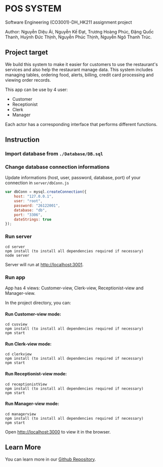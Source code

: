 # POS SYSTEM
Software Engineering (CO3001)-DH_HK211 assignment project


Author: Nguyễn Diệu Ái, Nguyễn Kế Đạt, Trương Hoàng Phúc, Đặng Quốc Thanh, Huỳnh Đức Thịnh, Nguyễn Phúc Thịnh, Nguyễn Ngô Thanh Trúc.

## Project target
We build this system to make it easier for customers to use the restaurant's services and also help the restaurant manage data. This system includes managing tables, ordering food, alerts, billing, credit card processing and viewing order records.

This app can be use by 4 user:
* Customer
* Receptionist
* Clerk
* Manager

Each actor has a corresponding interface that performs different functions.

## Instruction

### Import database from `./Database/DB.sql`

### Change database connection informations
Update informations (host, user, password, database, port) of your connection in `server/dbConn.js`
```javascript
var dbConn = mysql.createConnection({
    host: "127.0.0.1",
    user: "root",
    password: "26122001",
    database: "db",
    port: "3306",
    dateStrings: true
});
```
### Run server

    cd server
    npm install (to install all dependencies required if necessary)
    node server

Server will run at [http://localhost:3001](http://localhost:3001).

### Run app
App has 4 views: Customer-view, Clerk-view, Receptionist-view and Manager-view.

In the project directory, you can:

#### Run Customer-view mode:

    cd cusview
    npm install (to install all dependencies required if necessary)
    npm start

#### Run Clerk-view mode:

    cd clerkview
    npm install (to install all dependencies required if necessary)
    npm start

#### Run Receptionist-view mode:

    cd receptionistView
    npm install (to install all dependencies required if necessary)
    npm start

#### Run Manager-view mode:

    cd managerview
    npm install (to install all dependencies required if necessary)
    npm start

Open [http://localhost:3000](http://localhost:3000) to view it in the browser.

## Learn More
You can learn more in our [Github Repository](https://github.com/remsokawaii1/CNPM).